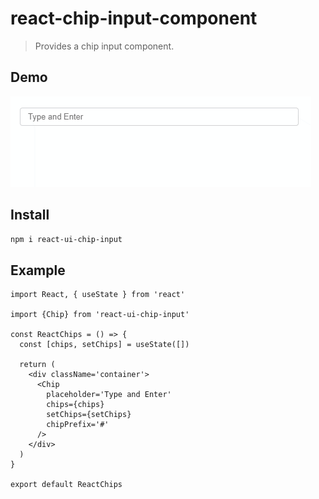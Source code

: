 # react-chip-input-component

> Provides a chip input component. 
 
 ## Demo

 ![GIF Example](./chip-input.gif)

## Install 
```bash
npm i react-ui-chip-input
```

## Example

```tsx
import React, { useState } from 'react'

import {Chip} from 'react-ui-chip-input'

const ReactChips = () => {
  const [chips, setChips] = useState([])

  return (
    <div className='container'>
      <Chip
        placeholder='Type and Enter'
        chips={chips}
        setChips={setChips}
        chipPrefix='#'
      />
    </div>
  )
}

export default ReactChips
```


